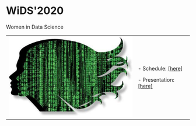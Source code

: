 # WiDS'2020
Women in Data Science

<table border="0">
 <tr>
    <td><img src="wids_logo.jpg" width="400">
    </td>
    <td>
     <p>
      - Schedule: <a href=schedule.pdf>[here]</a>
      <p>
      - Presentation: <a href=Ushizima_Wids2020.pdf>[here]</a>
      </td>
 </tr>
</table>

